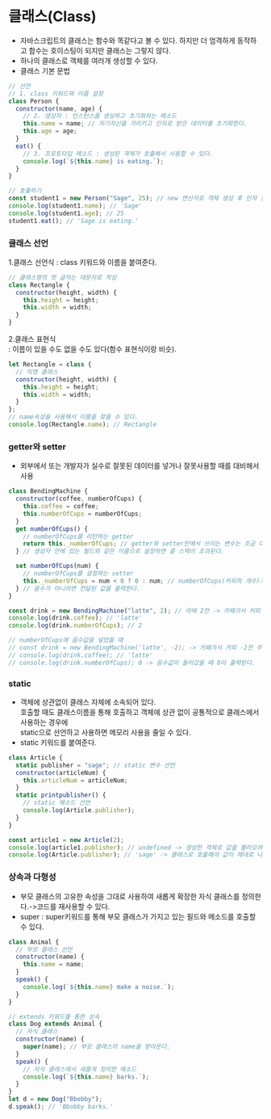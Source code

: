 # 클래스(Class)

- 자바스크립트의 클래스는 함수와 똑같다고 볼 수 있다. 하지만 더 엄격하게 동작하고 함수는 호이스팅이 되지만 클래스는 그렇지 않다.
- 하나의 클래스로 객체를 여러개 생성할 수 있다.
- 클래스 기본 문법

```javascript
// 선언
// 1. class 키워드와 이름 설정
class Person {
  constructor(name, age) {
    // 2. 생성자 : 인스턴스를 생성하고 초기화하는 메소드
    this.name = name; // 자기자신을 가리키고 인자로 받은 데이터를 초기화한다.
    this.age = age;
  }
  eat() {
    // 3. 프로토타입 메소드 : 생성된 객체가 호출해서 사용할 수 있다.
    console.log(`${this.name} is eating.`);
  }
}

// 호출하기
const student1 = new Person("Sage", 25); // new 연산자로 객체 생성 후 인자 전달
console.log(student1.name); // 'Sage'
console.log(student1.age); // 25
student1.eat(); // 'Sage is eating.'
```

### 클래스 선언

1.클래스 선언식
: class 키워드와 이름을 붙여준다.

```javascript
// 클래스명의 첫 글자는 대문자로 작성
class Rectangle {
  constructor(height, width) {
    this.height = height;
    this.width = width;
  }
}
```

2.클래스 표현식  
 : 이름이 있을 수도 없을 수도 있다(함수 표현식이랑 비슷).

```javascript
let Rectangle = class {
  // 익명 클래스
  constructor(height, width) {
    this.height = height;
    this.width = width;
  }
};
// name속성을 사용해서 이름을 찾을 수 있다.
console.log(Rectangle.name); // Rectangle
```

### getter와 setter

- 외부에서 또는 개발자가 실수로 잘못된 데이터를 넣거나 잘못사용할 때를 대비해서 사용

```javascript
class BendingMachine {
  constructor(coffee, numberOfCups) {
    this.coffee = coffee;
    this.numberOfCups = numberOfCups;
  }
  get numberOfCups() {
    // numberOfCups를 리턴하는 getter
    return this._numberOfCups; // getter와 setter안에서 쓰이는 변수는 조금 다르게 지어줘야한다.
  } // 생성자 안에 있는 필드와 같은 이름으로 설정하면 콜 스택이 초과된다.

  set numberOfCups(num) {
    // numberOfCups를 설정하는 setter
    this._numberOfCups = num < 0 ? 0 : num; // numberOfCups(커피의 개수)가 음수일 때 지정한 수 0으로 출력하게 한다.
  } // 음수가 아니라면 전달된 값을 출력한다.
}

const drink = new BendingMachine("latte", 2); // 라떼 2잔 -> 카페가서 커피 -2잔 주문 안 함. 음수값이 들어가는게 말이 안 됨
console.log(drink.coffee); // 'latte'
console.log(drink.numberOfCups); // 2

// numberOfCups에 음수값을 넣었을 때
// const drink = new BendingMachine('latte', -2); -> 카페가서 커피 -2잔 주문 안 함. 음수값이 들어가는게 말이 안 됨
// console.log(drink.coffee); // 'latte'
// console.log(drink.numberOfCups); 0 -> 음수값이 들어갔을 때 0이 출력된다.
```

### static

- 객체에 상관없이 클래스 자체에 소속되어 있다.  
  호출할 때도 클래스이름을 통해 호출하고 객체에 상관 없이 공통적으로 클래스에서 사용하는 경우에  
  static으로 선언하고 사용하면 메모리 사용을 줄일 수 있다.
- static 키워드를 붙여준다.

```javascript
class Article {
  static publisher = "sage"; // static 변수 선언
  constructor(articleNum) {
    this.articleNum = articleNum;
  }
  static printpublisher() {
    // static 메소드 선언
    console.log(Article.publisher);
  }
}

const article1 = new Article(2);
console.log(article1.publisher); // undefined -> 생성한 객체로 값을 불러오려고 하면 undefined이 출력된다
console.log(Article.publisher); // 'sage' -> 클래스로 호출해야 값이 제대로 나온다.
```

### 상속과 다형성

- 부모 클래스의 고유한 속성을 그대로 사용하여 새롭게 확장한 자식 클래스를 정의한다.->코드를 재사용할 수 있다.
- super : super키워드를 통해 부모 클래스가 가지고 있는 필드와 메소드를 호출할 수 있다.

```javascript
class Animal {
  // 부모 클래스 선언
  constructor(name) {
    this.name = name;
  }
  speak() {
    console.log(`${this.name} make a noise.`);
  }
}

// extends 키워드를 통한 상속
class Dog extends Animal {
  // 자식 클래스
  constructor(name) {
    super(name); // 부모 클래스의 name을 받아온다.
  }
  speak() {
    // 자식 클래스에서 새롭게 정의한 메소드
    console.log(`${this.name} barks.`);
  }
}
let d = new Dog("Bbobby");
d.speak(); // 'Bbobby barks.'
```
